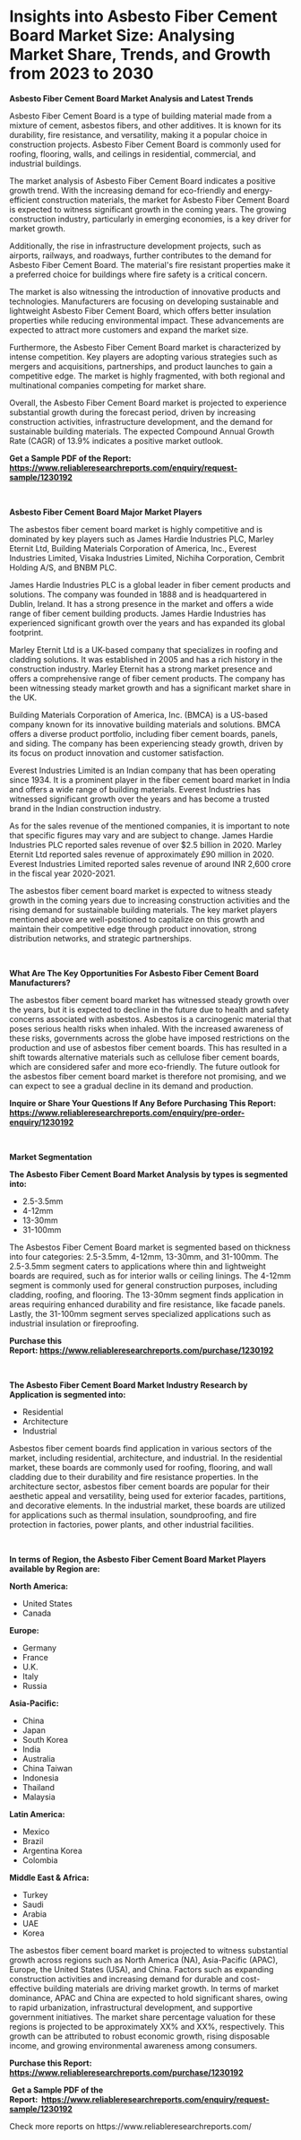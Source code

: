 <p><h1>Insights into Asbesto Fiber Cement Board Market Size: Analysing Market Share, Trends, and Growth from 2023 to 2030</h1></p><p><strong>Asbesto Fiber Cement Board Market Analysis and Latest Trends</strong></p>
<p><p>Asbesto Fiber Cement Board is a type of building material made from a mixture of cement, asbestos fibers, and other additives. It is known for its durability, fire resistance, and versatility, making it a popular choice in construction projects. Asbesto Fiber Cement Board is commonly used for roofing, flooring, walls, and ceilings in residential, commercial, and industrial buildings.</p><p>The market analysis of Asbesto Fiber Cement Board indicates a positive growth trend. With the increasing demand for eco-friendly and energy-efficient construction materials, the market for Asbesto Fiber Cement Board is expected to witness significant growth in the coming years. The growing construction industry, particularly in emerging economies, is a key driver for market growth.</p><p>Additionally, the rise in infrastructure development projects, such as airports, railways, and roadways, further contributes to the demand for Asbesto Fiber Cement Board. The material's fire resistant properties make it a preferred choice for buildings where fire safety is a critical concern.</p><p>The market is also witnessing the introduction of innovative products and technologies. Manufacturers are focusing on developing sustainable and lightweight Asbesto Fiber Cement Board, which offers better insulation properties while reducing environmental impact. These advancements are expected to attract more customers and expand the market size.</p><p>Furthermore, the Asbesto Fiber Cement Board market is characterized by intense competition. Key players are adopting various strategies such as mergers and acquisitions, partnerships, and product launches to gain a competitive edge. The market is highly fragmented, with both regional and multinational companies competing for market share.</p><p>Overall, the Asbesto Fiber Cement Board market is projected to experience substantial growth during the forecast period, driven by increasing construction activities, infrastructure development, and the demand for sustainable building materials. The expected Compound Annual Growth Rate (CAGR) of 13.9% indicates a positive market outlook.</p></p>
<p><strong>Get a Sample PDF of the Report:&nbsp; <a href="https://www.reliableresearchreports.com/enquiry/request-sample/1230192">https://www.reliableresearchreports.com/enquiry/request-sample/1230192</a></strong></p>
<p>&nbsp;</p>
<p><strong>Asbesto Fiber Cement Board Major Market Players</strong></p>
<p><p>The asbestos fiber cement board market is highly competitive and is dominated by key players such as James Hardie Industries PLC, Marley Eternit Ltd, Building Materials Corporation of America, Inc., Everest Industries Limited, Visaka Industries Limited, Nichiha Corporation, Cembrit Holding A/S, and BNBM PLC.</p><p>James Hardie Industries PLC is a global leader in fiber cement products and solutions. The company was founded in 1888 and is headquartered in Dublin, Ireland. It has a strong presence in the market and offers a wide range of fiber cement building products. James Hardie Industries has experienced significant growth over the years and has expanded its global footprint.</p><p>Marley Eternit Ltd is a UK-based company that specializes in roofing and cladding solutions. It was established in 2005 and has a rich history in the construction industry. Marley Eternit has a strong market presence and offers a comprehensive range of fiber cement products. The company has been witnessing steady market growth and has a significant market share in the UK.</p><p>Building Materials Corporation of America, Inc. (BMCA) is a US-based company known for its innovative building materials and solutions. BMCA offers a diverse product portfolio, including fiber cement boards, panels, and siding. The company has been experiencing steady growth, driven by its focus on product innovation and customer satisfaction.</p><p>Everest Industries Limited is an Indian company that has been operating since 1934. It is a prominent player in the fiber cement board market in India and offers a wide range of building materials. Everest Industries has witnessed significant growth over the years and has become a trusted brand in the Indian construction industry.</p><p>As for the sales revenue of the mentioned companies, it is important to note that specific figures may vary and are subject to change. James Hardie Industries PLC reported sales revenue of over $2.5 billion in 2020. Marley Eternit Ltd reported sales revenue of approximately £90 million in 2020. Everest Industries Limited reported sales revenue of around INR 2,600 crore in the fiscal year 2020-2021.</p><p>The asbestos fiber cement board market is expected to witness steady growth in the coming years due to increasing construction activities and the rising demand for sustainable building materials. The key market players mentioned above are well-positioned to capitalize on this growth and maintain their competitive edge through product innovation, strong distribution networks, and strategic partnerships.</p></p>
<p>&nbsp;</p>
<p><strong>What Are The Key Opportunities For Asbesto Fiber Cement Board Manufacturers?</strong></p>
<p><p>The asbestos fiber cement board market has witnessed steady growth over the years, but it is expected to decline in the future due to health and safety concerns associated with asbestos. Asbestos is a carcinogenic material that poses serious health risks when inhaled. With the increased awareness of these risks, governments across the globe have imposed restrictions on the production and use of asbestos fiber cement boards. This has resulted in a shift towards alternative materials such as cellulose fiber cement boards, which are considered safer and more eco-friendly. The future outlook for the asbestos fiber cement board market is therefore not promising, and we can expect to see a gradual decline in its demand and production.</p></p>
<p><strong>Inquire or Share Your Questions If Any Before Purchasing This Report: <a href="https://www.reliableresearchreports.com/enquiry/pre-order-enquiry/1230192">https://www.reliableresearchreports.com/enquiry/pre-order-enquiry/1230192</a></strong></p>
<p>&nbsp;</p>
<p><strong>Market Segmentation</strong></p>
<p><strong>The Asbesto Fiber Cement Board Market Analysis by types is segmented into:</strong></p>
<p><ul><li>2.5-3.5mm</li><li>4-12mm</li><li>13-30mm</li><li>31-100mm</li></ul></p>
<p><p>The Asbestos Fiber Cement Board market is segmented based on thickness into four categories: 2.5-3.5mm, 4-12mm, 13-30mm, and 31-100mm. The 2.5-3.5mm segment caters to applications where thin and lightweight boards are required, such as for interior walls or ceiling linings. The 4-12mm segment is commonly used for general construction purposes, including cladding, roofing, and flooring. The 13-30mm segment finds application in areas requiring enhanced durability and fire resistance, like facade panels. Lastly, the 31-100mm segment serves specialized applications such as industrial insulation or fireproofing.</p></p>
<p><strong>Purchase this Report:&nbsp;<a href="https://www.reliableresearchreports.com/purchase/1230192">https://www.reliableresearchreports.com/purchase/1230192</a></strong></p>
<p>&nbsp;</p>
<p><strong>The Asbesto Fiber Cement Board Market Industry Research by Application is segmented into:</strong></p>
<p><ul><li>Residential</li><li>Architecture</li><li>Industrial</li></ul></p>
<p><p>Asbestos fiber cement boards find application in various sectors of the market, including residential, architecture, and industrial. In the residential market, these boards are commonly used for roofing, flooring, and wall cladding due to their durability and fire resistance properties. In the architecture sector, asbestos fiber cement boards are popular for their aesthetic appeal and versatility, being used for exterior facades, partitions, and decorative elements. In the industrial market, these boards are utilized for applications such as thermal insulation, soundproofing, and fire protection in factories, power plants, and other industrial facilities.</p></p>
<p>&nbsp;</p>
<p><strong>In terms of Region, the Asbesto Fiber Cement Board Market Players available by Region are:</strong></p>
<p>
    <p> <strong> North America: </strong>
        <ul>
            <li>United States</li>
            <li>Canada</li>
        </ul>
        </p> 
    <p> <strong> Europe: </strong>
        <ul>
            <li>Germany</li>
            <li>France</li>
            <li>U.K.</li>
            <li>Italy</li>
            <li>Russia</li>
        </ul>
        </p> 
    <p> <strong> Asia-Pacific: </strong>
        <ul>
            <li>China</li>
            <li>Japan</li>
            <li>South Korea</li>
            <li>India</li>
            <li>Australia</li>
            <li>China Taiwan</li>
            <li>Indonesia</li>
            <li>Thailand</li>
            <li>Malaysia</li>
        </ul>
        </p> 
    <p> <strong> Latin America: </strong>
        <ul>
            <li>Mexico</li>
            <li>Brazil</li>
            <li>Argentina Korea</li>
            <li>Colombia</li>
        </ul>
        </p> 
    <p> <strong> Middle East & Africa: </strong>
        <ul>
            <li>Turkey</li>
            <li>Saudi</li>
            <li>Arabia</li>
            <li>UAE</li>
            <li>Korea</li>
        </ul>
    </p>
    </p>
<p><p>The asbestos fiber cement board market is projected to witness substantial growth across regions such as North America (NA), Asia-Pacific (APAC), Europe, the United States (USA), and China. Factors such as expanding construction activities and increasing demand for durable and cost-effective building materials are driving market growth. In terms of market dominance, APAC and China are expected to hold significant shares, owing to rapid urbanization, infrastructural development, and supportive government initiatives. The market share percentage valuation for these regions is projected to be approximately XX% and XX%, respectively. This growth can be attributed to robust economic growth, rising disposable income, and growing environmental awareness among consumers.</p></p>
<p><strong>Purchase this Report: <a href="https://www.reliableresearchreports.com/purchase/1230192">https://www.reliableresearchreports.com/purchase/1230192</a></strong></p>
<p>&nbsp;<strong>Get a Sample PDF of the Report:&nbsp;&nbsp;<a href="https://www.reliableresearchreports.com/enquiry/request-sample/1230192">https://www.reliableresearchreports.com/enquiry/request-sample/1230192</a></strong></p>
<p><strong></strong></p>
<p>Check more reports on https://www.reliableresearchreports.com/</p>